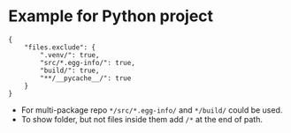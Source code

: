 # Example for Python project

    {
        "files.exclude": {
            ".venv/": true,
            "src/*.egg-info/": true,
            "build/": true,
            "**/__pycache__/": true
        }
    }
    
- For multi-package repo `*/src/*.egg-info/` and `*/build/` could be used.
- To show folder, but not files inside them add `/*` at the end of path.
